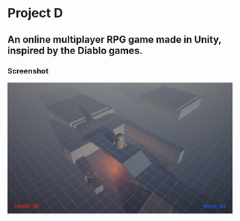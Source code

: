 # Project D

## An online multiplayer RPG game made in Unity, inspired by the Diablo games.


### Screenshot

![](screenshot.png)